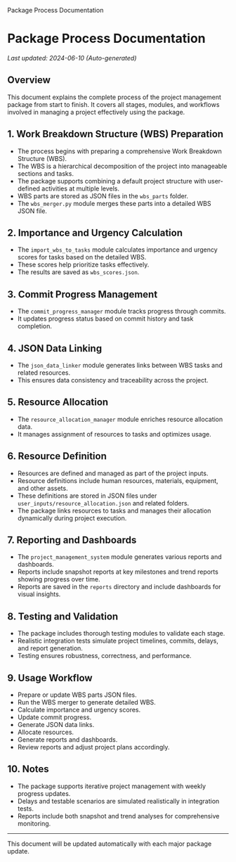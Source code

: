 Package Process Documentation



# Package Process Documentation

*Last updated: 2024-06-10 (Auto-generated)*

## Overview

This document explains the complete process of the project management package from start to finish. It covers all stages, modules, and workflows involved in managing a project effectively using the package.

## 1. Work Breakdown Structure (WBS) Preparation

* The process begins with preparing a comprehensive Work Breakdown Structure (WBS).
* The WBS is a hierarchical decomposition of the project into manageable sections and tasks.
* The package supports combining a default project structure with user-defined activities at multiple levels.
* WBS parts are stored as JSON files in the `wbs_parts` folder.
* The `wbs_merger.py` module merges these parts into a detailed WBS JSON file.

## 2. Importance and Urgency Calculation

* The `import_wbs_to_tasks` module calculates importance and urgency scores for tasks based on the detailed WBS.
* These scores help prioritize tasks effectively.
* The results are saved as `wbs_scores.json`.

## 3. Commit Progress Management

* The `commit_progress_manager` module tracks progress through commits.
* It updates progress status based on commit history and task completion.

## 4. JSON Data Linking

* The `json_data_linker` module generates links between WBS tasks and related resources.
* This ensures data consistency and traceability across the project.

## 5. Resource Allocation

* The `resource_allocation_manager` module enriches resource allocation data.
* It manages assignment of resources to tasks and optimizes usage.

## 6. Resource Definition

* Resources are defined and managed as part of the project inputs.
* Resource definitions include human resources, materials, equipment, and other assets.
* These definitions are stored in JSON files under `user_inputs/resource_allocation.json` and related folders.
* The package links resources to tasks and manages their allocation dynamically during project execution.

## 7. Reporting and Dashboards

* The `project_management_system` module generates various reports and dashboards.
* Reports include snapshot reports at key milestones and trend reports showing progress over time.
* Reports are saved in the `reports` directory and include dashboards for visual insights.

## 8. Testing and Validation

* The package includes thorough testing modules to validate each stage.
* Realistic integration tests simulate project timelines, commits, delays, and report generation.
* Testing ensures robustness, correctness, and performance.

## 9. Usage Workflow

* Prepare or update WBS parts JSON files.
* Run the WBS merger to generate detailed WBS.
* Calculate importance and urgency scores.
* Update commit progress.
* Generate JSON data links.
* Allocate resources.
* Generate reports and dashboards.
* Review reports and adjust project plans accordingly.

## 10. Notes

* The package supports iterative project management with weekly progress updates.
* Delays and testable scenarios are simulated realistically in integration tests.
* Reports include both snapshot and trend analyses for comprehensive monitoring.

---

This document will be updated automatically with each major package update.